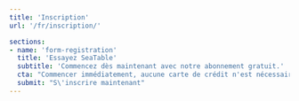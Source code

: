 ```yaml
---
title: 'Inscription'
url: '/fr/inscription/'

sections:
- name: 'form-registration'
  title: 'Essayez SeaTable'
  subtitle: 'Commencez dès maintenant avec notre abonnement gratuit.'
  cta: "Commencer immédiatement, aucune carte de crédit n'est nécessaire!"
  submit: "S\'inscrire maintenant"
---
```


